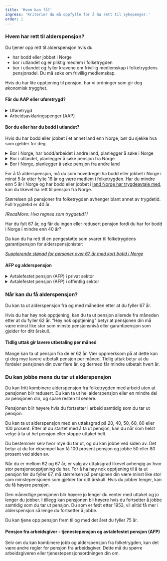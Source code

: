 ```yaml
---
title: 'Hvem kan få?'
ingress: 'Kriterier du må oppfylle for å ha rett til sykepenger.'
order: 1
---
```


### Hvem har rett til alderspensjon?

Du tjener opp rett til alderspensjon hvis du

* har bodd eller jobbet i Norge
* bor i utlandet og er pliktig medlem i folketrygden
* bor i utlandet og fyller kravene om frivillig medlemskap i folketrygdens pensjonsdel. Du må søke om frivillig medlemskap.

Hvis du har lite opptjening til pensjon, har vi ordninger som gir deg økonomisk trygghet.


#### Får du AAP eller uføretrygd?

<details class="accordion">
  <summary>Uføretrygd</summary>
  <p>Innhold mangler</p>
</details>

<details class="accordion">
  <summary>Arbeidsavklaringspenger (AAP)</summary>
  <p>Innhold mangler</p>
</details>

#### Bor du eller har du bodd i utlandet?

Hvis du har bodd eller jobbet i et annet land enn Norge, bør du sjekke hva som gjelder for deg.

<details class="accordion">
  <summary>Bor i Norge, har bodd/arbeidet i andre land, planlegger å søke i Norge</summary>
  <p>Innhold mangler</p>
</details>

<details class="accordion">
  <summary>Bor i utlandet, planlegger å søke pensjon fra Norge</summary>
  <p>Innhold mangler</p>
</details>

<details class="accordion">
  <summary>Bor i Norge, planlegger å søke pensjon fra andre land</summary>
  <p>Innhold mangler</p>
</details>

For å få alderspensjon, må du som hovedregel ha bodd eller jobbet i Norge i minst 5 år etter fylte 16 år og være medlem i folketrygden. Har du mindre enn 5 år i Norge og har bodd eller jobbet i [land Norge har trygdeavtale med](#), kan du likevel ha rett til pensjon fra Norge.

Størrelsen på pensjoner fra folketrygden avhenger blant annet av trygdetid. Full trygdetid er 40 år.

_[ReadMore: Hva regnes som trygdetid?]_

Har du fylt 67 år, og får du ingen eller redusert pensjon fordi du har for bodd i Norge i mindre enn 40 år?

Da kan du ha rett til en pengestøtte som svarer til folketrygdens garantipensjon for alderspensjonister:

_[Supplerende stønad for personer over 67 år med kort botid i Norge](#)_

#### AFP og alderspensjon

<details class="accordion">
  <summary>Avtalefestet pensjon (AFP) i privat sektor</summary>
  <p>Innhold mangler</p>
</details>

<details class="accordion">
  <summary>Avtalefestet pensjon (AFP) i offentlig sektor</summary>
  <p>Innhold mangler</p>
</details>

### Når kan du få alderspensjon?

Du kan ta ut alderspensjon fra og med måneden etter at du fyller 67 år.

Hvis du har høy nok opptjening, kan du ta ut pensjon allerede fra måneden etter at du fyller 62 år. "Høy nok opptjening" betyr at pensjonen din må være minst like stor som minste pensjonsnivå eller garantipensjon som gjelder for ditt årskull.

#### Tidlig uttak gir lavere utbetaling per måned

Mange kan ta ut pensjon fra de er 62 år. Vær oppmerksom på at dette kan gi deg mye lavere utbetalt pensjon per måned. Tidlig uttak betyr at du fordeler pensjonen din over flere år, og dermed får mindre utbetalt hvert år.

### Du kan jobbe mens du tar ut alderspensjon

Du kan fritt kombinere alderspensjon fra folketrygden med arbeid uten at pensjonen blir redusert. Du kan ta ut hel alderspensjon eller en mindre del av pensjonen din, og spare resten til senere.

Pensjonen blir høyere hvis du fortsetter i arbeid samtidig som du tar ut pensjon.

Du kan ta ut alderspensjon med en uttaksgrad på 20, 40, 50, 60, 80 eller 100 prosent. Etter at du startet med å ta ut pensjon, kan du når som helst velge å ta ut hel pensjon eller stoppe uttaket helt.

Du bestemmer selv hvor mye du tar ut, og du kan jobbe ved siden av. Det betyr at du for eksempel kan få 100 prosent pensjon og jobbe 50 eller 80 prosent ved siden av.

Når du er mellom 62 og 67 år, er valg av uttaksgrad likevel avhengig av hvor stor pensjonsopptjening du har. For å ha høy nok opptjening til å ta ut pensjon før du fyller 67, må størrelsen på pensjonen din være minst like stor som minstepensjonen som gjelder for ditt årskull. Hvis du jobber lenger, kan du få høyere pensjon.

Den månedlige pensjonen blir høyere jo lenger du venter med uttaket og jo lenger du jobber. I tillegg kan pensjonen bli høyere hvis du fortsetter å jobbe samtidig som du tar ut pensjon. Du som er født etter 1953, vil alltid få mer i alderspensjon så lenge du fortsetter å jobbe.

Du kan tjene opp pensjon frem til og med det året du fyller 75 år.

#### Pensjon fra arbeidsgiver - tjenestepensjon og avtalefestet pensjon (AFP)

Selv om du kan kombinere jobb og alderspensjon fra folketrygden, kan det være andre regler for pensjon fra arbeidsgiver. Dette må du spørre arbeidsgiveren eller tjenestepensjonsordningen din om.



